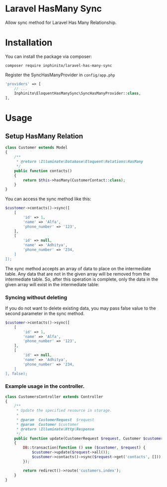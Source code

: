 # Laravel HasMany Sync

Allow sync method for Laravel Has Many Relationship.

# Installation

You can install the package via composer:

```
composer require inphinito/laravel-has-many-sync
```

Register the SyncHasManyProvider in `config/app.php`

```php
'providers' => [
    // ...
    Inphinito\EloquentHasManySync\SyncHasManyProvider::class,
],
```

# Usage


## Setup HasMany Relation

```php
class Customer extends Model
{
    /**
     * @return \Illuminate\Database\Eloquent\Relations\HasMany
     */
    public function contacts()
    {
        return $this->hasMany(CustomerContact::class);
    }
}
```

You can access the sync method like this:

```php
$customer->contacts()->sync([
    [
        'id' => 1,
        'name' => 'Alfa',
        'phone_number' => '123',
    ],
    [
        'id' => null,
        'name' => 'Adhitya',
        'phone_number' => '234,
    ]
]);
```

The sync method accepts an array of data to place on the intermediate table. Any data that are not in the given array will be removed from the intermediate table. So, after this operation is complete, only the data in the given array will exist in the intermediate table:

### Syncing without deleting

If you do not want to delete existing data, you may pass  false value to the second parameter in the sync method.

```php
$customer->contacts()->sync([
    [
        'id' => 1,
        'name' => 'Alfa',
        'phone_number' => '123',
    ],
    [
        'id' => null,
        'name' => 'Adhitya',
        'phone_number' => '234,
    ]
], false);
```


### Example usage in the controller.

```php
class CustomersController extends Controller
{
    /**
     * Update the specified resource in storage.
     *
     * @param  CustomerRequest  $request
     * @param  Customer $customer
     * @return \Illuminate\Http\Response
     */
    public function update(CustomerRequest $request, Customer $customer)
    {
        DB::transaction(function () use ($customer, $request) {
            $customer->update($request->all());
            $customer->contacts()->sync($request->get('contacts', []));
        });

        return redirect()->route('customers.index');
    }
}
```